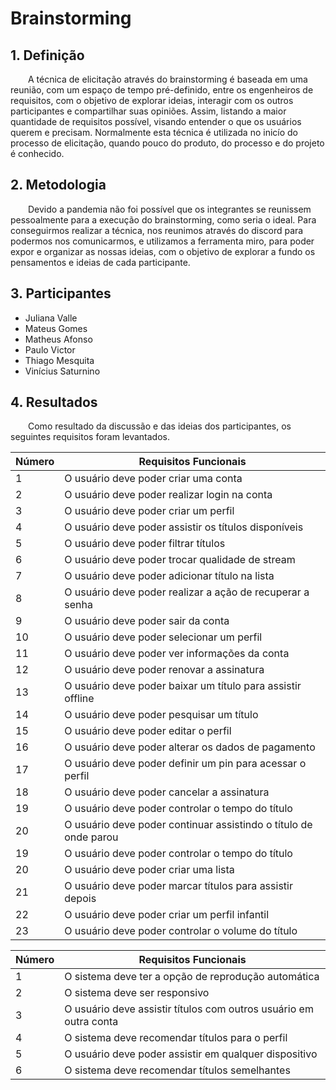 # Brainstorming

## 1. Definição

&emsp;&emsp;A técnica de elicitação através do brainstorming é baseada em uma reunião, com um espaço de tempo pré-definido, entre os engenheiros de requisitos, com o objetivo de explorar ideias, interagir com os outros participantes e compartilhar suas opiniões. Assim, listando a maior quantidade de requisitos possível, visando entender o que os usuários querem e precisam. Normalmente esta técnica é utilizada no inicío do processo de elicitação, quando pouco do produto, do processo e do projeto é conhecido.

## 2. Metodologia
&emsp;&emsp;Devido a pandemia não foi possível que os integrantes se reunissem pessoalmente para a execução do brainstorming, como seria o ideal. Para conseguirmos realizar a técnica, nos reunimos através do discord para podermos nos comunicarmos, e utilizamos a ferramenta miro, para poder expor e organizar as nossas ideias, com o objetivo de explorar a fundo os pensamentos e ideias de cada participante.

## 3. Participantes
- Juliana Valle
- Mateus Gomes
- Matheus Afonso    
- Paulo Victor
- Thiago Mesquita
- Vinícius Saturnino

## 4. Resultados
&emsp;&emsp;Como resultado da discussão e das ideias dos participantes, os seguintes requisitos foram levantados.

| Número | Requisitos Funcionais                                         |
| ------ | --------------------------------------------------|
| 1    | O usuário deve poder criar uma conta |
| 2    | O usuário deve poder realizar login na conta         |
| 3    | O usuário deve poder criar um perfil      |
| 4    | O usuário deve poder assistir os títulos disponíveis       |
| 5    | O usuário deve poder filtrar títulos      |
| 6    | O usuário deve poder trocar qualidade de stream        |
| 7    | O usuário deve poder adicionar título na lista        |
| 8    | O usuário deve poder realizar a ação de recuperar a senha        |
| 9    | O usuário deve poder sair da conta      |
| 10    | O usuário deve poder selecionar um perfil       |
| 11    | O usuário deve poder ver informações da conta        |
| 12    | O usuário deve poder renovar a assinatura        |
| 13    | O usuário deve poder baixar um título para assistir offline         |
| 14    | O usuário deve poder pesquisar um título       |
| 15    | O usuário deve poder editar o perfil        |
| 16    | O usuário deve poder alterar os dados de pagamento        |
| 17    | O usuário deve poder definir um pin para acessar o perfil        |
| 18    | O usuário deve poder cancelar a assinatura       |
| 19    | O usuário deve poder controlar o tempo do título         |
| 20    | O usuário deve poder continuar assistindo o título de onde parou        |
| 19    | O usuário deve poder controlar o tempo do título         |
| 20    | O usuário deve poder criar uma lista    |
| 21    | O usuário deve poder marcar títulos para assistir depois     |
| 22    | O usuário deve poder criar um perfil infantil     |
| 23    | O usuário deve poder controlar o volume do título   |

| Número | Requisitos Funcionais                                         |
| ------ | --------------------------------------------------|
| 1    | O sistema deve ter a opção de reprodução automática |
| 2    | O sistema deve ser responsivo  |
| 3    | O usuário deve assistir títulos com outros usuário em outra conta   |
| 4    | O sistema deve recomendar títulos para o perfil   |
| 5    | O usuário deve poder assistir em qualquer dispositivo   |
| 6    | O sistema deve recomendar títulos semelhantes   |
